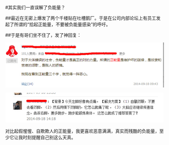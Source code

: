 #其实我们一直误解了负能量？

##最近在无密上爆发了两个千楼贴在吐槽鹅厂。于是在公司内部论坛上有员工发起了所谓的“拾起正能量，不要被负能量感染”的呼吁。

##于是有哥们坐不住了，发了神回复：

<a href="photo/2014-09-18/fu.jpg" target="_blank" title=""><img src="photo/2014-09-18/fu.jpg"></a>

<a href="photo/2014-09-18/fu.jpg" target="_blank" title=""><img src="photo/2014-09-18/fu2.jpg"></a>


对比起假惺惺、自欺欺人的正能量，我更喜欢恶意满满，真实而残酷的负能量，至少它让我时刻提醒自己别这么天真。

